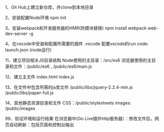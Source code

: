 1、Git Hub上建立新仓库，并clone到本地目录

2、安装配置Node环境
npm init


3、安装webpack和开发服务器的HMR(热模块替换)
npm install webpack web-dev-server -g

4、在vscode中安装和配置所需要的插件
.vscode
配置vscode的run code: launch.json (node运行)

11、建立项目相关JS目录结构
Node使用的主目录：/src/es6
浏览器使用的主目录和文件：/public/es6 , /public/es6/main.js

12、建立主文件
index.html
index.js


13、在文件中包含所需的js库文件
/public/libs/jquery-2.2.4-min.js
/public/libs/paper-full.js  

14、其他静态资源目录和文件
CSS：/public/stylesheets
images: /public/images

99、验证环境和运行结果
在浏览器中(Go Live插件http服务器）：修改文件后，网页自动刷新：包括页面和控制台输出